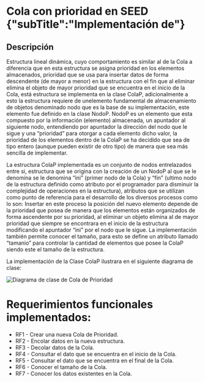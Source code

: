 # Cola con prioridad en SEED {"subTitle":"Implementación de"}

## Descripción

Estructura lineal dinámica, cuyo comportamiento es similar al de la Cola a diferencia que en esta estructura se asigna prioridad en los elementos almacenados, prioridad que se usa para insertar datos de forma descendente (de mayor a menor) en la estructura con el fin que al eliminar elimina el objeto de mayor prioridad que se encuentra en el inicio de la Cola, está estructura se implementa en la clase ColaP, adicionalmente a esto la estructura requiere de unelemento fundamental de almacenamiento de objetos denominado nodo que es la base de su implementación, este elemento fue definido en la clase NodoP. NodoP es un elemento que esta compuesto por la información (elemento) almacenada, un apuntador al siguiente nodo, entendiendo por apuntador la dirección del nodo que le sigue y una “prioridad” para otorgar a cada elemento dicho valor, la prioridad de los elementos dentro de la ColaP se ha decidido que sea de tipo entero (aunque pueden existir de otro tipo) de manera que sea más sencilla de implementar.  
  
La estructura ColaP implementada es un conjunto de nodos entrelazados entre si, estructura que se origina con la creación de un NodoP al que se le denomina se le denomina “ini” (primer nodo de la Cola) y “fin” (ultimo nodo de la estructura definido como atributo por el programador para disminuir la complejidad de operaciones en la estructura), atributos que se utilizan como punto de referencia para el desarrollo de los diversos procesos como lo son: Insertar en este proceso la posición del nuevo elemento depende de la prioridad que posea de manera que los elementos están organizados de forma ascendente por su prioridad, al eliminar un objeto elimina al de mayor prioridad que siempre se encontrara en el inicio de la estructura modificando el apuntador “ini” por el nodo que le sigue. La implementación también permite conocer el tamaño, para esto se define un atributo llamado “tamanio” para controlar la cantidad de elementos que posee la ColaP siendo este el tamaño de la estructura.  
  
La implementación de la Clase ColaP ilustrara en el siguiente diagrama de clase:

![Diagrama de clase de Cola de Prioridad](/assets/images/queue/ColaPs_1.jpg)
  
# Requerimientos funcionales implementados:
  
- RF1 - Crear una nueva Cola de Prioridad.  
- RF2 - Encolar datos en la nueva estructura.  
- RF3 - Decolar datos de la Cola.  
- RF4 - Consultar el dato que se encuentra en el inicio de la Cola.  
- RF5 - Consultar el dato que se encuentra en el final de la Cola.  
- RF6 - Conocer el tamaño de la Cola.  
- RF7 - Conocer los datos existentes en la Cola.  